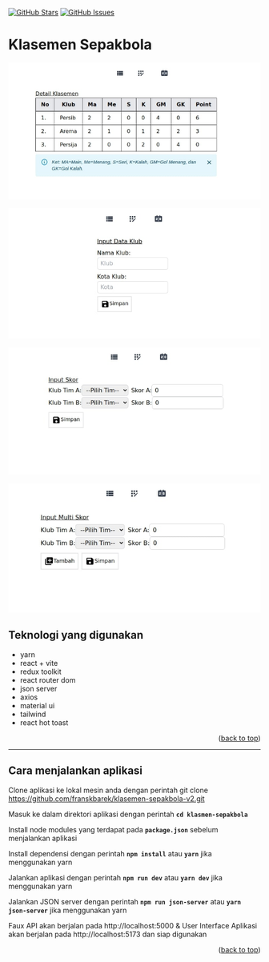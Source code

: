 <a name="readme-top"></a>

[![GitHub Stars](https://img.shields.io/github/stars/franskbarek/klasmen-sepakbola.svg)](https://github.com/franskbarek/klasmen-sepakbola/stars) [![GitHub Issues](https://img.shields.io/github/issues/franskbarek/klasmen-sepakbola.svg)](https://github.com/franskbarek/klasmen-sepakbola/issues)

# Klasemen Sepakbola

![classement](./src/assets/classements.jpg)

![input-data-club](./src/assets/input-data-club.jpg)

![input-skor](./src/assets/input-skor.jpg)

![input-multi-skor](./src/assets/input-multi-skor.jpg)

## Teknologi yang digunakan

- yarn
- react + vite
- redux toolkit
- react router dom
- json server
- axios
- material ui
- tailwind
- react hot toast

<p align="right">(<a href="#readme-top">back to top</a>)</p>

---

## Cara menjalankan aplikasi

Clone aplikasi ke lokal mesin anda dengan perintah git clone https://github.com/franskbarek/klasemen-sepakbola-v2.git

Masuk ke dalam direktori aplikasi dengan perintah **`cd klasmen-sepakbola`**

Install node modules yang terdapat pada **`package.json`** sebelum menjalankan aplikasi

Install dependensi dengan perintah **`npm install`** atau **`yarn`** jika menggunakan yarn

Jalankan aplikasi dengan perintah **`npm run dev`** atau **`yarn dev`** jika menggunakan yarn

Jalankan JSON server dengan perintah **`npm run json-server`** atau **`yarn json-server`** jika menggunakan yarn

Faux API akan berjalan pada http://localhost:5000 & User Interface Aplikasi akan berjalan pada http://localhost:5173 dan siap digunakan

<p align="right">(<a href="#readme-top">back to top</a>)</p>
